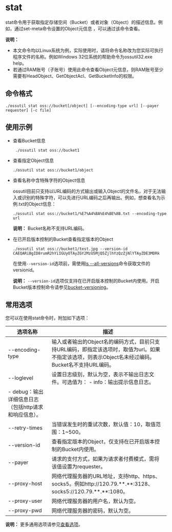 # stat

stat命令用于获取指定存储空间（Bucket）或者对象（Object）的描述信息。例如，通过set-meta命令设置的Object元信息 ，可以通过该命令查看。

**说明：**

-   本文命令均以Linux系统为例，实际使用时，请将命令名称改为您实际可执行程序文件的名称。例如Windows 32位系统的帮助命令为ossutil32.exe help。
-   若通过RAM账号（子账号）使用此命令查看Object元信息，则RAM账号至少需要有HeadObject、GetObjectAcl、GetBucketInfo的权限。

## 命令格式

```
./ossutil stat oss://bucket[/object] [--encoding-type url] [--payer requester] [-c file]
```

## 使用示例

-   查看Bucket信息

    ```
     ./ossutil stat oss://bucket1
    ```

-   查看指定Object信息

    ```
    ./ossutil stat oss://bucket1/object
    ```

-   查看名称中含特殊字符的Object信息

    ossutil目前只支持以URL编码的方式输出或输入Object的文件名，对于无法输入或识别的特殊字符，可以先进行URL编码之后再输出。例如，想查看名为示例.txt的Object信息：

    ```
    ./ossutil stat oss://bucket1/%E7%A4%BA%E4%BE%8B.txt --encoding-type url
    ```

    **说明：** Bucket名称不支持URL编码。

-   在已开启版本控制的Bucket查看指定版本的Object

    ```
    ./ossutil stat oss://bucket1/test.jpg --version-id  CAEQARiBgID8rumR2hYiIGUyOTAyZGY2MzU5MjQ5ZjlhYzQzZjNlYTAyZDE3MDRk
    ```

    在使用`--version-id`选项前，需使用[ls --all-versions](/intl.zh-CN/常用工具/命令行工具ossutil/常用命令/ls.md)命令获取文件的versionid。

    **说明：** `--version-id`选项仅支持在已开启版本控制的Bucket内使用。开启Bucket版本控制命令请参见[bucket-versioning](/intl.zh-CN/常用工具/命令行工具ossutil/常用命令/bucket-versioning.md)。


## 常用选项

您可以在使用stat命令时，附加如下选项：

|选项名称|描述|
|----|--|
|--encoding-type|输入或者输出的Object名的编码方式，目前只支持URL编码，即指定该选项时，取值为url。如果不指定该选项，则表示Object名未经过编码。Bucket名不支持URL编码。|
|--loglevel|设置日志级别，默认为空，表示不输出日志文件。可选值为： -   info：输出提示信息日志。
-   debug：输出详细信息日志（包括http请求和响应信息）。 |
|--retry-times|当错误发生时的重试次数，默认值：10，取值范围：1~500。|
|--version-id|查看指定版本的Object，仅支持在已开启版本控制的Bucket内使用。|
|--payer|请求的支付方式，如果为请求者付费模式，需将该值设置为requester。|
|--proxy-host|网络代理服务器的URL地址，支持http、https、socks5。例如http://120.79.\*\*.\*\*:3128、 socks5://120.79.\*\*.\*\*:1080。|
|--proxy-user|网络代理服务器的用户名，默认为空。|
|--proxy-pwd|网络代理服务器的密码，默认为空。|

**说明：** 更多通用选项请参见[查看选项](/intl.zh-CN/常用工具/命令行工具ossutil/查看选项.md)。

